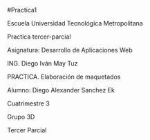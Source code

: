 #Practica1

Escuela Universidad Tecnológica Metropolitana

Practica tercer-parcial

Asignatura: Desarrollo de Aplicaciones Web

ING. Diego Iván May Tuz

PRACTICA. Elaboración de maquetados

Alumno: Diego Alexander Sanchez Ek

Cuatrimestre 3

Grupo 3D

Tercer Parcial
